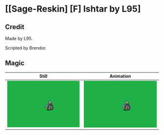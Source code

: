 # [\[Sage-Reskin\] \[F\] Ishtar by L95]

## Credit

Made by L95.

Scripted by Brendor.

## Magic

| Still | Animation |
| :---: | :-------: |
| ![Magic still](./Magic_000.png) | ![Magic animation](./Magic.gif) |
